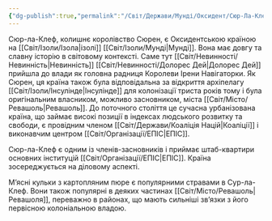 ```yaml
---
{"dg-publish":true,"permalink":"/Світ/Держави/Мунді/Оксидент/Сюр-Ла-Клеф/"}
---
```


Сюр-ла-Клеф, колишнє королівство Сюрен, є Оксидентською країною на [[Світ/Ізоли/Ізола\|ізолі]] [[Світ/Ізоли/Мунді\|Мунді]]. Вона має довгу та славну історію в світовому контексті. Саме тут [[Світ/Невинності/Невинність\|Невинність]] [[Світ/Невинності/Долорес Дей\|Долорес Дей]] прийшла до влади як головна радниця Королеви Ірени Навігаторки. Як Сюрен, ця країна також була відповідальна за відкриття архіпелагу [[Світ/Ізоли/Інсулінде\|Інсулінде]] для колонізації триста років тому і була оригінальним власником, можливо засновником, міста [[Світ/Місто/Ревашоль\|Ревашоль]]. До поточного століття це сучасна урбанізована країна, що займає високі позиції в індексах людського розвитку та свободи, є провідним членом [[Світ/Держави/Коаліція Націй\|Коаліції]] і виконавчим центром [[Світ/Організації/ЕПІС\|ЕПІС]].

Сюр-ла-Клеф є одним із членів-засновників і приймає штаб-квартири основних інституцій [[Світ/Організації/ЕПІС\|ЕПІС]]. Країна зосереджується на діловому аспекті.

М’ясні кульки з картопляним пюре є популярними стравами в Сур-ла-Клеф. Вони також популярні в деяких частинах [[Світ/Місто/Ревашоль\|Ревашоля]], переважно в районах, що мають сильніші зв’язки з його первісною колоніальною владою.